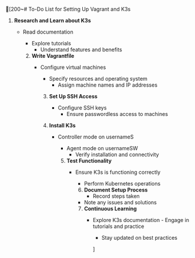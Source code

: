 [200~# To-Do List for Setting Up Vagrant and K3s

1. **Research and Learn about K3s**
   - Read documentation
      - Explore tutorials
         - Understand features and benefits

	 2. **Write Vagrantfile**
	    - Configure virtual machines
	       - Specify resources and operating system
	          - Assign machine names and IP addresses

		  3. **Set Up SSH Access**
		     - Configure SSH keys
		        - Ensure passwordless access to machines

			4. **Install K3s**
			   - Controller mode on usernameS
			      - Agent mode on usernameSW
			         - Verify installation and connectivity

				 5. **Test Functionality**
				    - Ensure K3s is functioning correctly
				       - Perform Kubernetes operations

				       6. **Document Setup Process**
				          - Record steps taken
					     - Note any issues and solutions

					     7. **Continuous Learning**
					        - Explore K3s documentation
						   - Engage in tutorials and practice
						      - Stay updated on best practices

						      ]
